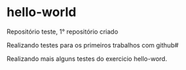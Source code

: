 # hello-world
Repositório teste, 1° repositório criado

Realizando testes para os primeiros trabalhos com github#

Realizando mais alguns testes do exercicio hello-word.
